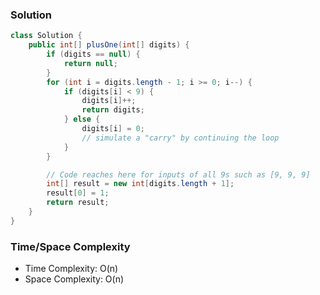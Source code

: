 ### Solution

```java
class Solution {
    public int[] plusOne(int[] digits) {
        if (digits == null) {
            return null;
        }
        for (int i = digits.length - 1; i >= 0; i--) {
            if (digits[i] < 9) {
                digits[i]++;
                return digits;
            } else {
                digits[i] = 0;
                // simulate a "carry" by continuing the loop
            }
        }

        // Code reaches here for inputs of all 9s such as [9, 9, 9]
        int[] result = new int[digits.length + 1];
        result[0] = 1;
        return result;
    }
}
```

### Time/Space Complexity

-  Time Complexity: O(n)
- Space Complexity: O(n)
